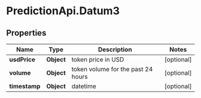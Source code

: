 # PredictionApi.Datum3

## Properties
Name | Type | Description | Notes
------------ | ------------- | ------------- | -------------
**usdPrice** | **Object** | token price in USD | [optional] 
**volume** | **Object** | token volume for the past 24 hours | [optional] 
**timestamp** | **Object** | datetime | [optional] 


